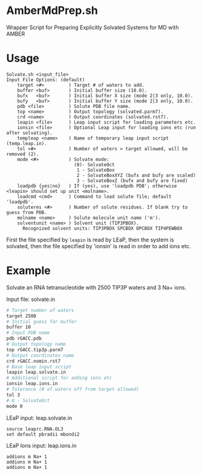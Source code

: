 # AmberMdPrep.sh
Wrapper Script for Preparing Explicitly Solvated Systems for MD with AMBER

# Usage
```
Solvate.sh <input_file>
Input File Options: (default)
    target <#>         ) Target # of waters to add.
    buffer <buf>       ) Initial buffer size (10.0).
    bufx   <buf>       ) Initial buffer X size (mode 2|3 only, 10.0).
    bufy   <buf>       ) Initial buffer Y size (mode 2|3 only, 10.0).
    pdb <file>         ) Solute PDB file name.
    top <name>         ) Output topology (solvated.parm7).
    crd <name>         ) Output coordinates (solvated.rst7).
    leapin <file>      ) Leap input script for loading parameters etc.
    ionsin <file>      ) Optional Leap input for loading ions etc (run after solvating).
    templeap <name>    ) Name of temporary leap input script (temp.leap.in).
    tol <#>            ) Number of waters > target allowed, will be removed (2).
    mode <#>           ) Solvate mode:
                         (0)- SolvateOct
                          1 - SolvateBox
                          2 - SolvateBoxXYZ (bufx and bufy are scaled)
                          3 - SolvateBoxZ (bufx and bufy are fixed)
    loadpdb {yes|no}   ) If (yes), use 'loadpdb PDB'; otherwise <leapin> should set up unit <molname>.
    loadcmd <cmd>      ) Command to load solute file; default 'loadpdb'.
    soluteres <#>      ) Number of solute residues. If blank try to guess from PDB.
    molname <name>     ) Solute molecule unit name ('m').
    solventunit <name> ) Solvent unit (TIP3PBOX).
      Recognized solvent units: TIP3PBOX SPCBOX OPCBOX TIP4PEWBOX
```

First the file specified by `leapin` is read by LEaP, then the system is solvated, then the file specified by 'ionsin' is read in order to add ions etc.

# Example
Solvate an RNA tetranucleotide with 2500 TIP3P waters and 3 Na+ ions.


Input file: solvate.in
```sh
# Target number of waters
target 2500 
# Initial guess for buffer
buffer 10
# Input PDB name
pdb rGACC.pdb
# Output topology name
top rGACC.tip3p.parm7 
# Output coordinates name
crd rGACC.nomin.rst7
# Base leap input script
leapin leap.solvate.in
# Additional script for adding ions etc
ionsin leap.ions.in
# Tolerance (# of waters off from target allowed)
tol 3
# 0 - SolvateOct
mode 0
```

LEaP input: leap.solvate.in
```
source leaprc.RNA.OL3
set default pbradii mbondi2
```

LEaP Ions input: leap.ions.in
```
addions m Na+ 1
addions m Na+ 1
addions m Na+ 1
```

